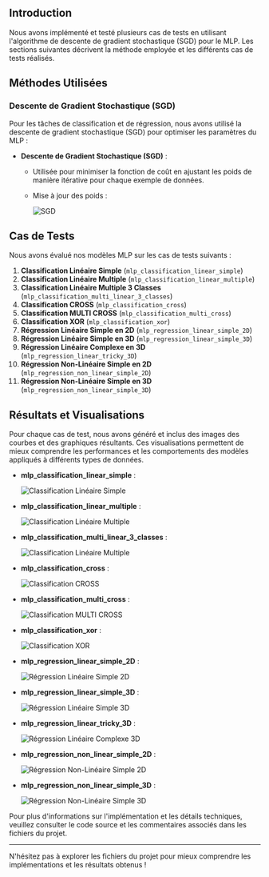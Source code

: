 ## Introduction

Nous avons implémenté et testé plusieurs cas de tests en utilisant l'algorithme de descente de gradient stochastique (SGD) pour le MLP. 
Les sections suivantes décrivent la méthode employée et les différents cas de tests réalisés.

## Méthodes Utilisées

### Descente de Gradient Stochastique (SGD)

Pour les tâches de classification et de régression, nous avons utilisé la descente de gradient stochastique (SGD) pour optimiser les paramètres du MLP :

- **Descente de Gradient Stochastique (SGD)** :
    - Utilisée pour minimiser la fonction de coût en ajustant les poids de manière itérative pour chaque exemple de données.
    - Mise à jour des poids :
  
       ![SGD](images/sgd.png)
    
## Cas de Tests

Nous avons évalué nos modèles MLP sur les cas de tests suivants :

1. **Classification Linéaire Simple** (`mlp_classification_linear_simple`)
2. **Classification Linéaire Multiple** (`mlp_classification_linear_multiple`)
3. **Classification Linéaire Multiple 3 Classes** (`mlp_classification_multi_linear_3_classes`)
4. **Classification CROSS** (`mlp_classification_cross`)
5. **Classification MULTI CROSS** (`mlp_classification_multi_cross`)
6. **Classification XOR** (`mlp_classification_xor`)
7. **Régression Linéaire Simple en 2D** (`mlp_regression_linear_simple_2D`)
8. **Régression Linéaire Simple en 3D** (`mlp_regression_linear_simple_3D`)
9. **Régression Linéaire Complexe en 3D** (`mlp_regression_linear_tricky_3D`)
10. **Régression Non-Linéaire Simple en 2D** (`mlp_regression_non_linear_simple_2D`)
11. **Régression Non-Linéaire Simple en 3D** (`mlp_regression_non_linear_simple_3D`)

## Résultats et Visualisations

Pour chaque cas de test, nous avons généré et inclus des images des courbes et des graphiques résultants. Ces visualisations permettent de mieux comprendre les performances et les comportements des modèles appliqués à différents types de données.

- **mlp_classification_linear_simple** : 

     ![Classification Linéaire Simple](images/mlp_classification_linear_simple.png)


- **mlp_classification_linear_multiple** : 

     ![Classification Linéaire Multiple](images/mlp_classification_linear_multiple.png)


- **mlp_classification_multi_linear_3_classes** :

  ![Classification Linéaire Multiple](images/mlp_classification_multi_linear_3_classes.png)


- **mlp_classification_cross** : 

     ![Classification CROSS](images/mlp_classification_cros.png)


- **mlp_classification_multi_cross** :

  ![Classification MULTI CROSS](images/mlp_classification_multi_cros.png)


- **mlp_classification_xor** : 

     ![Classification XOR](images/mlp_classification_xor.png)


- **mlp_regression_linear_simple_2D** : 

     ![Régression Linéaire Simple 2D](images/mlp_regression_linear_simple_2D.png)


- **mlp_regression_linear_simple_3D** : 

     ![Régression Linéaire Simple 3D](images/mlp_regression_linear_simple_3D.png)


- **mlp_regression_linear_tricky_3D** : 

     ![Régression Linéaire Complexe 3D](images/mlp_regression_linear_tricky_3D.png)


- **mlp_regression_non_linear_simple_2D** : 

     ![Régression Non-Linéaire Simple 2D](images/mlp_regression_non_linear_simple_2D.png)


- **mlp_regression_non_linear_simple_3D** :

     ![Régression Non-Linéaire Simple 3D](images/mlp_regression_non_linear_simple_3D.png)



Pour plus d'informations sur l'implémentation et les détails techniques, veuillez consulter le code source et les commentaires associés dans les fichiers du projet.

---

N'hésitez pas à explorer les fichiers du projet pour mieux comprendre les implémentations et les résultats obtenus !
